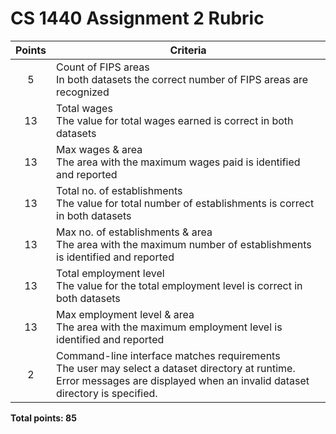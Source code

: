 # CS 1440 Assignment 2 Rubric

| Points | Criteria
|:------:|--------------------------------------------------------------------------------
| 5      | Count of FIPS areas<br/>In both datasets the correct number of FIPS areas are recognized
| 13     | Total wages<br/>The value for total wages earned is correct in both datasets
| 13     | Max wages & area<br/>The area with the maximum wages paid is identified and reported
| 13     | Total no. of establishments<br/>The value for total number of establishments is correct in both datasets
| 13     | Max no. of establishments & area<br/>The area with the maximum number of establishments is identified and reported
| 13     | Total employment level<br/>The value for the total employment level is correct in both datasets
| 13     | Max employment level & area<br/>The area with the maximum employment level is identified and reported
| 2      | Command-line interface matches requirements<br/>The user may select a dataset directory at runtime.<br/>Error messages are displayed when an invalid dataset directory is specified.

**Total points: 85**
